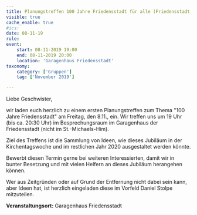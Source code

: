 ```yaml
---
title: Planungstreffen 100 Jahre Friedensstadt für alle (Friedensstadt, nicht im St.-Michaels-Heim)
visible: true
cache_enable: true
#ics: 
date: 08-11-19
rule: 
event:
	start: 08-11-2019 19:00
	end: 08-11-2019 20:00
	location: 'Garagenhaus Friedensstadt'
taxonomy:
	category: ['Gruppen']
	tag: ['November 2019']

---
```

Liebe Geschwister,
 
wir laden euch herzlich zu einem ersten Planungstreffen zum Thema "100 Jahre Friedensstadt" am Freitag, den 8.11., ein.
Wir treffen uns um 19 Uhr (bis ca. 20:30 Uhr) im Besprechungsraum im Garagenhaus der Friedensstadt (nicht im St.-Michaels-Him).
 
Ziel des Treffens ist die Sammlung von Ideen, wie dieses Jubiläum in der Kirchentagswoche und im restlichen Jahr 2020 ausgestaltet werden könnte.
 
Bewerbt diesen Termin gerne bei weiteren Interessierten, damit wir in bunter Besetzung und mit vielen Helfern an dieses Jubiläum herangehen können.

Wer aus Zeitgründen oder auf Grund der Entfernung nicht dabei sein kann, aber Ideen hat, ist herzlich eingeladen diese im Vorfeld Daniel Stolpe mitzuteilen.



**Veranstaltungsort:** Garagenhaus Friedensstadt

